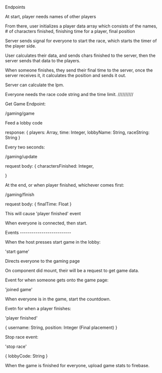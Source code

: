 Endpoints

At start, player needs names of other players

From there, user initializes a player data array which consists of the names, # of characters finished, finishing time for a player,
final position

Server sends signal for everyone to start the race, which starts the timer of the player side. 

User calculates their data, and sends chars finished to the server, then the server sends that data to the players. 

When someone finishes, they send their final time to the server, once the server receives it, it calculates the position and sends it out. 

Server can calculate the lpm. 

Everyone needs the race code string and the time limit. 
//////////

Get Game Endpoint:

/gaming/game

Feed a lobby code

response:
{
    players: Array,
    time: Integer,
    lobbyName: String,
    raceString: String
}

Every two seconds:

/gaming/update

request body:
{
    charactersFinished: Integer,

}

At the end, or when player finished, whichever comes first:

/gaming/finish

request body:
{
    finalTime: Float
}

This will cause 'player finished' event

When everyone is connected, then start. 

Events --------------------------

When the host presses start game in the lobby:

'start game'

Directs everyone to the gaming page

On component did mount, their will be a request to get game data.

Event for when someone gets onto the game page:

'joined game'

When everyone is in the game, start the countdown.

Evetn for when a player finishes:

'player finished'

{
    username: String,
    position: Integer (Final placement)
}

Stop race event:

'stop race'

{
    lobbyCode: String
}

When the game is finished for everyone, upload game stats to firebase. 

